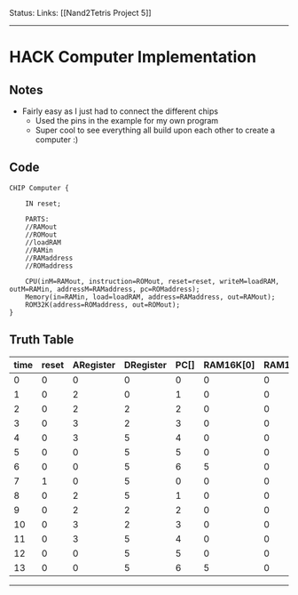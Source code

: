 Status:
Links: [[Nand2Tetris Project 5]]
___
#  HACK Computer Implementation
## Notes
- Fairly easy as I just had to connect the different chips
	- Used the pins in the example for my own program
	- Super cool to see everything all build upon each other to create a computer :)

## Code
```
CHIP Computer {

    IN reset;

    PARTS:
    //RAMout
	//ROMout
	//loadRAM
	//RAMin
	//RAMaddress
	//ROMaddress
	
	CPU(inM=RAMout, instruction=ROMout, reset=reset, writeM=loadRAM, outM=RAMin, addressM=RAMaddress, pc=ROMaddress);
	Memory(in=RAMin, load=loadRAM, address=RAMaddress, out=RAMout);
	ROM32K(address=ROMaddress, out=ROMout);
}

```
## Truth Table
| time | reset | ARegister | DRegister | PC[] | RAM16K[0] | RAM16K[1] | RAM16K[2] |
| ---- | ----- | --------- | --------- | ---- | --------- | --------- | --------- |
| 0    | 0     | 0         | 0         | 0    | 0         | 0         | 0         |
| 1    | 0     | 2         | 0         | 1    | 0         | 0         | 0         |
| 2    | 0     | 2         | 2         | 2    | 0         | 0         | 0         |
| 3    | 0     | 3         | 2         | 3    | 0         | 0         | 0         |
| 4    | 0     | 3         | 5         | 4    | 0         | 0         | 0         |
| 5    | 0     | 0         | 5         | 5    | 0         | 0         | 0         |
| 6    | 0     | 0         | 5         | 6    | 5         | 0         | 0         |
| 7    | 1     | 0         | 5         | 0    | 0         | 0         | 0         |
| 8    | 0     | 2         | 5         | 1    | 0         | 0         | 0         |
| 9    | 0     | 2         | 2         | 2    | 0         | 0         | 0         |
| 10   | 0     | 3         | 2         | 3    | 0         | 0         | 0         |
| 11   | 0     | 3         | 5         | 4    | 0         | 0         | 0         |
| 12   | 0     | 0         | 5         | 5    | 0         | 0         | 0         |
| 13   | 0     | 0         | 5         | 6    | 5         | 0         | 0         |
___